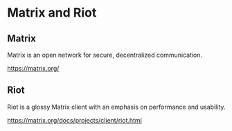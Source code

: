 # Matrix and Riot

## Matrix

Matrix is an open network for secure, decentralized communication. 

https://matrix.org/

## Riot

Riot is a glossy Matrix client with an emphasis on performance and usability.

https://matrix.org/docs/projects/client/riot.html


